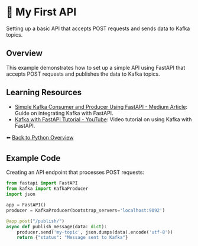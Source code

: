 # 🐍 My First API

Setting up a basic API that accepts POST requests and sends data to Kafka topics.

## Overview
This example demonstrates how to set up a simple API using FastAPI that accepts POST requests and publishes the data to Kafka topics.

## Learning Resources

- [Simple Kafka Consumer and Producer Using FastAPI - Medium Article](https://lemoncode21.medium.com/simple-kafka-consumer-and-producer-using-fastapi-be1b55deea2): Guide on integrating Kafka with FastAPI.
- [Kafka with FastAPI Tutorial - YouTube](https://www.youtube.com/watch?v=l5NOe3jTEso): Video tutorial on using Kafka with FastAPI.

⬅️ [Back to Python Overview](../../README.md#-python-for-data-engineering)


## Example Code
Creating an API endpoint that processes POST requests:

```python
from fastapi import FastAPI
from kafka import KafkaProducer
import json

app = FastAPI()
producer = KafkaProducer(bootstrap_servers='localhost:9092')

@app.post("/publish/")
async def publish_message(data: dict):
    producer.send('my-topic', json.dumps(data).encode('utf-8'))
    return {"status": "Message sent to Kafka"}
